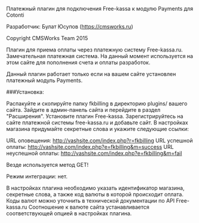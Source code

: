 Платежный плагин для подключения Free-kassa к модулю Payments для Cotonti

Разработчик: Булат Юсупов (https://cmsworks.ru)

Copyright CMSWorks Team 2015

Плагин для приема оплаты через платежную систему Free-kassa.ru. Замечательная платежная система. На данный момент используется на этом сайте для пополнения счета и оплаты разработок.

Данный плагин работает только если на вашем сайте установлен платежный модуль Payments.


###Установка:

Распакуйте и скопируйте папку fkbilling в директорию plugins/ вашего сайта.
Зайдите в админ-панель сайта и перейдите в раздел "Расширения". Установите плагин Free-kassa.
Зарегистрируйтесь на сайте платежной системы free-kassa.ru и добавьте сайт.
В настройках магазина придумайте секретные слова и укажите следующие ссылки:

URL оповещения: http://vashsite.com/index.php?r=fkbilling
URL успешной оплаты: http://vashsite.com/index.php?e=fkbilling&m=success
URL неуспешной оплаты: http://vashsite.com/index.php?e=fkbilling&m=fail

Везде используется метод GET!

Режим интеграции: нет.
 
В настройках плагина необходимо указать идентификатор магазина, секретные слова, а также код валюты в которой происходит оплата. Коды валют можно уточнить в технической документации по API Free-kassa.ru
Соотношение к валюте сайта устанавливается соответствующей опцией в настройках плагина.
